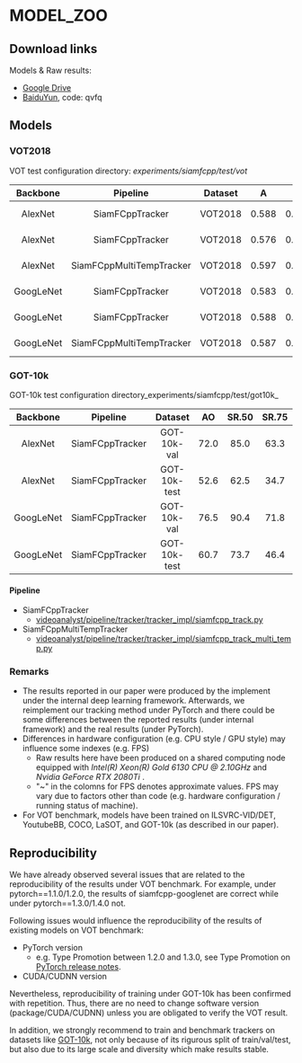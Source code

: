 # MODEL_ZOO

## Download links

Models & Raw results:

* [Google Drive](https://drive.google.com/open?id=1XhWIU1KIt9wvFpzZqEDaX-GrgZ9AVcOC)
* [BaiduYun](https://pan.baidu.com/s/19GhRrv2RcEQBFAJ-TNs8mg), code: qvfq

## Models

### VOT2018

VOT test configuration directory: _experiments/siamfcpp/test/vot_

| Backbone | Pipeline | Dataset | A | R | EAO | FPS@GTX2080Ti | FPS@GTX1080Ti | Config. Filename | Model Filename |
|:---:|:---:|:---:|:---:|:---:|:---:|:---:|:---:|:---:|:---:|
| AlexNet | SiamFCppTracker | VOT2018 |0.588 | 0.243 | 0.373| ~200| ~185 | siamfcpp_alexnet.yaml | siamfcpp-alexnet-vot-md5_18fd31a2f94b0296c08fff9b0f9ad240.pkl|
| AlexNet | SiamFCppTracker | VOT2018 |0.576 | 0.183 | 0.393| ~200| ~185 | siamfcpp_alexnet-new.yaml | siamfcpp-alexnet-vot-md5_88e4e9ee476545b952b04ae80c480f08.pkl|
| AlexNet | SiamFCppMultiTempTracker| VOT2018 | 0.597 | 0.215 | 0.370 | ~90 | ~75 | siamfcpp_alexnet-multi_temp.yaml | siamfcpp-alexnet-vot-md5_18fd31a2f94b0296c08fff9b0f9ad240.pkl|
| GoogLeNet | SiamFCppTracker | VOT2018 | 0.583 | 0.173 | 0.426 | ~80 | ~65 | siamfcpp_googlenet.yaml | siamfcpp-googlenet-vot-md5_f2680ba074213ee39d82fcb84533a1a6.pkl |
| GoogLeNet | SiamFCppTracker | VOT2018 | 0.588 | 0.183 | 0.437 | ~80 | ~65 | siamfcpp_googlenet-new.yaml | siamfcpp-googlenet-vot-md5_e14e9b6c82799602d777fd21a081c907.pkl |
| GoogLeNet | SiamFCppMultiTempTracker | VOT2018 | 0.587 | 0.150 |  0.467 | ~50 | ~45 | siamfcpp_googlenet-multi_temp.yaml | siamfcpp-googlenet-vot-md5_f2680ba074213ee39d82fcb84533a1a6.pkl |

### GOT-10k

GOT-10k test configuration directory_experiments/siamfcpp/test/got10k_

| Backbone | Pipeline | Dataset | AO | SR.50 | SR.75 | Config. Filename | Model Filename |
|:---:|:---:|:---:|:---:|:---:|:---:|:---:|:---:|
| AlexNet | SiamFCppTracker | GOT-10k-val | 72.0 | 85.0 | 63.3 | siamfcpp_alexnet_got.yaml | siamfcpp-alexnet-got-md5_5e01cf6271ad42e935032b61b05854d3.pkl|
| AlexNet | SiamFCppTracker | GOT-10k-test | 52.6 | 62.5 | 34.7 | siamfcpp_alexnet_got.yaml | siamfcpp-alexnet-got-md5_5e01cf6271ad42e935032b61b05854d3.pkl|
| GoogLeNet | SiamFCppTracker | GOT-10k-val | 76.5 | 90.4 | 71.8 | siamfcpp_googlenet_got.yaml | siamfcpp-googlenet-got-md5_e182dc4c3823427022eccf7313d740a7.pkl |
| GoogLeNet | SiamFCppTracker | GOT-10k-test | 60.7 | 73.7 | 46.4 | siamfcpp_googlenet_got.yaml | siamfcpp-googlenet-got-md5_e182dc4c3823427022eccf7313d740a7.pkl |

#### Pipeline

* SiamFCppTracker
  * [videoanalyst/pipeline/tracker/tracker_impl/siamfcpp_track.py](../videoanalyst/pipeline/tracker/tracker_impl/siamfcpp_track.py)
* SiamFCppMultiTempTracker
  * [videoanalyst/pipeline/tracker/tracker_impl/siamfcpp_track_multi_temp.py](../videoanalyst/pipeline/tracker/tracker_impl/siamfcpp_track_multi_temp.py)

### Remarks

* The results reported in our paper were produced by the implement under the internal deep learning framework. Afterwards, we reimplement our tracking method under PyTorch and there could be some differences between the reported results (under internal framework) and the real results (under PyTorch).
* Differences in hardware configuration (e.g. CPU style / GPU style) may influence some indexes (e.g. FPS)
  * Raw results here have been produced on a shared computing node equipped with _Intel(R) Xeon(R) Gold 6130 CPU @ 2.10GHz_ and _Nvidia GeForce RTX 2080Ti_ .
  * "~" in the colomns for FPS denotes approximate values. FPS may vary due to factors other than code (e.g. hardware configuration / running status of machine).
* For VOT benchmark, models have been trained on ILSVRC-VID/DET, YoutubeBB, COCO, LaSOT, and GOT-10k (as described in our paper).

## Reproducibility

We have already observed several issues that are related to the reproducibility of the results under VOT benchmark. For example, under pytorch==1.1.0/1.2.0, the results of siamfcpp-googlenet are correct while under pytorch==1.3.0/1.4.0 not.

Following issues would influence the reproducibility of the results of existing models on VOT benchmark:

* PyTorch version
  * e.g. Type Promotion between 1.2.0 and 1.3.0, see Type Promotion on [PyTorch release notes](https://github.com/pytorch/pytorch/releases).
* CUDA/CUDNN version

Nevertheless, reproducibility of training under GOT-10k has been confirmed with repetition. Thus, there are no need to change software version (package/CUDA/CUDNN) unless you are obligated to verify the VOT result.

In addition, we strongly recommend to train and benchmark trackers on datasets like [GOT-10k](http://got-10k.aitestunion.com), not only because of its rigurous split of train/val/test, but also due to its large scale and diversity which make results stable.
